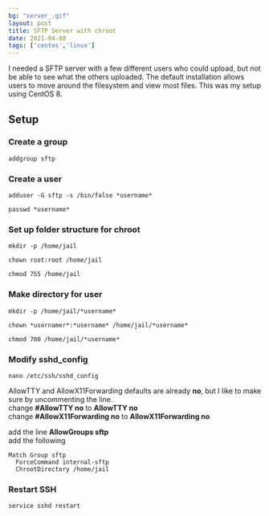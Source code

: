 ```yaml
---
bg: "server_.gif"
layout: post
title: SFTP Server with chroot
date: 2021-04-08
tags: ['centos','linux']
---
```


I needed a SFTP server with a few different users who could upload, but not be able to see what the others uploaded.  The default installation allows users to
move around the filesystem and view most files.  This was my setup using CentOS 8.

## Setup  

### Create a group
```addgroup sftp```

### Create a user
```adduser -G sftp -s /bin/false *username*```

```passwd *username*```  

### Set up folder structure for chroot
```mkdir -p /home/jail```
  
```chown root:root /home/jail```

   
```chmod 755 /home/jail```

### Make directory for user
```mkdir -p /home/jail/*username*```  

```chown *usernamer*:*username* /home/jail/*username*```  

```chmod 700 /home/jail/*username*```

### Modify sshd_config
```nano /etc/ssh/sshd_config```
  
AllowTTY and AllowX11Forwarding defaults are already **no**, but I like to make sure by uncommenting the line.  
change **#AllowTTY no** to **AllowTTY no**  
change **#AllowX11Forwarding no** to **AllowX11Forwarding no**  

add the line **AllowGroups sftp**  
add the following  
```
Match Group sftp
  ForceCommand internal-sftp
  ChrootDirectory /home/jail
``` 
  
### Restart SSH  
```service sshd restart```
